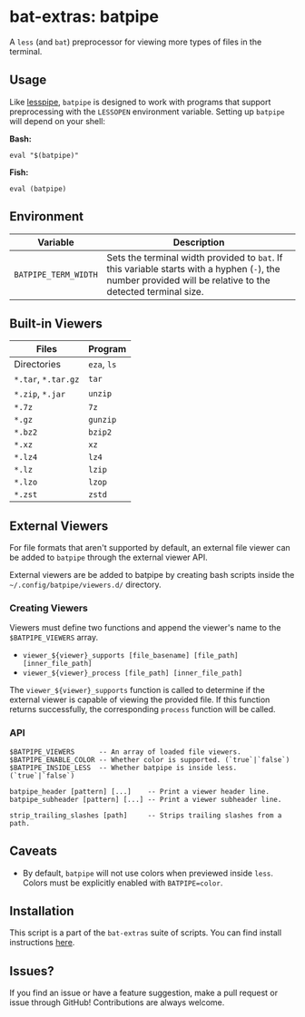# bat-extras: batpipe

A `less` (and `bat`) preprocessor for viewing more types of files in the terminal.



## Usage
Like [lesspipe](https://github.com/wofr06/lesspipe), `batpipe` is designed to work with programs that support preprocessing with the `LESSOPEN` environment variable. Setting up `batpipe` will depend on your shell:

**Bash:**

    eval "$(batpipe)"

**Fish:**

    eval (batpipe)



## Environment

| Variable             | Description                                                  |
| -------------------- | ------------------------------------------------------------ |
| `BATPIPE_TERM_WIDTH` | Sets the terminal width provided to `bat`. If this variable starts with a hyphen (`-`), the number provided will be relative to the detected terminal size. |



## Built-in Viewers

| Files                | Program                     |
| -------------------- | --------------------------- |
| Directories          | `eza`, `ls`                 |
| `*.tar`, `*.tar.gz`  | `tar`                       |
| `*.zip`, `*.jar`     | `unzip`                     |
| `*.7z`               | `7z`                        |
| `*.gz`               | `gunzip`                    |
| `*.bz2`              | `bzip2`                     |
| `*.xz`               | `xz`                        |
| `*.lz4`              | `lz4`                       |
| `*.lz`               | `lzip`                      |
| `*.lzo`              | `lzop`                      |
| `*.zst`              | `zstd`                      |


## External Viewers

For file formats that aren't supported by default, an external file viewer can be added to `batpipe` through the external viewer API.

External viewers are be added to batpipe by creating bash scripts inside the `~/.config/batpipe/viewers.d/` directory.

### Creating Viewers

Viewers must define two functions and append the viewer's name to the `$BATPIPE_VIEWERS` array.

 - `viewer_${viewer}_supports [file_basename] [file_path] [inner_file_path]`
 - `viewer_${viewer}_process [file_path] [inner_file_path]`

The `viewer_${viewer}_supports` function is called to determine if the external viewer is capable of viewing the provided file. If this function returns successfully, the corresponding `process` function will be called.  

### API

    $BATPIPE_VIEWERS      -- An array of loaded file viewers.
    $BATPIPE_ENABLE_COLOR -- Whether color is supported. (`true`|`false`)
    $BATPIPE_INSIDE_LESS  -- Whether batpipe is inside less. (`true`|`false`)
    
    batpipe_header [pattern] [...]    -- Print a viewer header line.
    batpipe_subheader [pattern] [...] -- Print a viewer subheader line.
    
    strip_trailing_slashes [path]     -- Strips trailing slashes from a path.




## Caveats

- By default, `batpipe` will not use colors when previewed inside `less`.
  Colors must be explicitly enabled with `BATPIPE=color`.


## Installation

This script is a part of the `bat-extras` suite of scripts. You can find install instructions [here](../README.md#installation).



## Issues?

If you find an issue or have a feature suggestion, make a pull request or issue through GitHub!
Contributions are always welcome.
